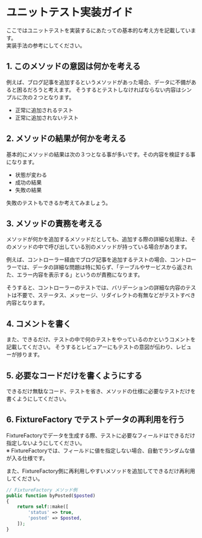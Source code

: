 # ユニットテスト実装ガイド

ここではユニットテストを実装するにあたっての基本的な考え方を記載しています。  
実装手法の参考にしてください。

## 1. このメソッドの意図は何かを考える
例えば、ブログ記事を追加するというメソッドがあった場合、データに不備があると困るだろうと考えます。
そうするとテストしなければならない内容はシンプルに次の２つとなります。

- 正常に追加されるテスト
- 正常に追加されないテスト

 
## 2. メソッドの結果が何かを考える
基本的にメソッドの結果は次の３つとなる事が多いです。その内容を検証する事になります。

- 状態が変わる
- 成功の結果
- 失敗の結果

失敗のテストもできるか考えてみましょう。

 
## 3. メソッドの責務を考える
メソッドが何かを追加するメソッドだとしても、追加する際の詳細な処理は、そのメソッドの中で呼び出している別のメソッドが持っている場合があります。

例えば、コントローラー経由でブログ記事を追加するテストの場合、コントローラーでは、データの詳細な問題は特に知らず、「テーブルやサービスから返された、エラー内容を表示する」というのが責務になります。

そうすると、コントローラーのテストでは、バリデーションの詳細な内容のテストは不要で、ステータス、メッセージ、リダイレクトの有無などがテストすべき内容となります。

 
## 4. コメントを書く
また、できるだけ、テストの中で何のテストをやっているのかというコメントを記載してください。
そうするとレビュアーにもテストの意図が伝わり、レビューが捗ります。

 
## 5. 必要なコードだけを書くようにする
できるだけ無駄なコード、テストを省き、メソッドの仕様に必要なテストだけを書くようにしてください。

 
## 6. FixtureFactory でテストデータの再利用を行う
FixtureFactoryでデータを生成する際、テストに必要なフィールドはできるだけ指定しないようにしてください。  
※ FixtureFactoryでは、フィールドに値を指定しない場合、自動でランダムな値が入る仕様です。

また、FixtureFactory側に再利用しやすいメソッドを追加してできるだけ再利用してください。

```php
// FixtureFactory メソッド例
public function byPosted($posted)
{
    return self::make([
        'status' => true,
        'posted' => $posted,
    ]);
}
```
